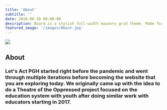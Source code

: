 ```yaml
---
title: 'About'
subtitle: ''
date: 2018-06-30 00:00:00
description: Board is a stylish full-width masonry grid theme. Made for designers, artists, photographers and developers to show off their best work.
featured_image: '/images/About.jpg'
---
```


![](/images/About.jpg)

## About

### Let's Act PGH started right before the pandemic and went through multiple iterations before becoming the website that you are exploring today. We originally came up with the idea to do a Theatre of the Oppressed project focused on the education system with youth after doing similar work with educators starting in 2017.
